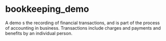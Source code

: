 # bookkeeping_demo
A demo s the recording of financial transactions, and is part of the process of accounting in business. Transactions include charges and payments and benefits by an individual person.
